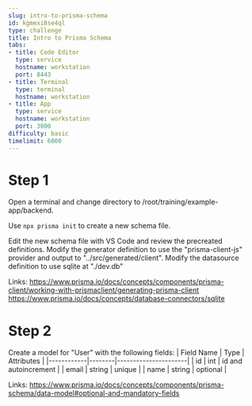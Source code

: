 ```yaml
---
slug: intro-to-prisma-schema
id: kgmexi8se4ql
type: challenge
title: Intro to Prisma Schema
tabs:
- title: Code Editor
  type: service
  hostname: workstation
  port: 8443
- title: Terminal
  type: terminal
  hostname: workstation
- title: App
  type: service
  hostname: workstation
  port: 3000
difficulty: basic
timelimit: 6000
---
```

Step 1
======
Open a terminal and change directory to /root/training/example-app/backend.

Use `npx prisma init` to create a new schema file.

Edit the new schema file with VS Code and review the precreated definitions. Modify the generator definition to use the "prisma-client-js" provider and output to "../src/generated/client". Modify the datasource definition to use sqlite at "./dev.db"

Links:
https://www.prisma.io/docs/concepts/components/prisma-client/working-with-prismaclient/generating-prisma-client
https://www.prisma.io/docs/concepts/database-connectors/sqlite

Step 2
======
Create a model for "User" with the following fields:
| Field Name | Type   | Attributes           |
|------------|--------|----------------------|
| id         | int    | id and autoincrement |
| email      | string | unique               |
| name       | string | optional             |

Links:
https://www.prisma.io/docs/concepts/components/prisma-schema/data-model#optional-and-mandatory-fields